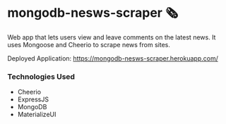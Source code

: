 # mongodb-nesws-scraper :newspaper_roll:	
Web app that lets users view and leave comments on the latest news. It uses Mongoose and Cheerio to scrape news from sites.

Deployed Application:
https://mongodb-nesws-scraper.herokuapp.com/

### Technologies Used
- Cheerio 
- ExpressJS
- MongoDB
- MaterializeUI